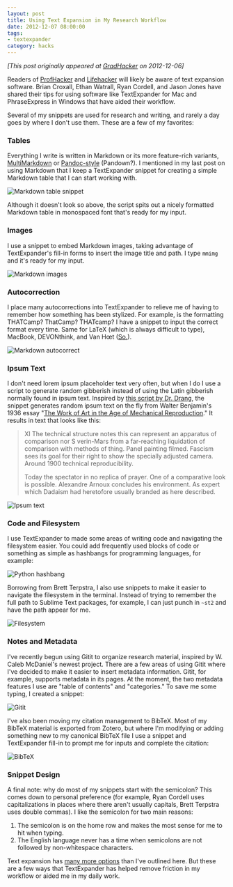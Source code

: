 ```yaml
---
layout: post
title: Using Text Expansion in My Research Workflow
date: 2012-12-07 08:00:00
tags:
- textexpander
category: hacks
---
```

*[This post originally appeared at [GradHacker](http://www.gradhacker.org/2012/12/07/using-text-expansion-software-in-your-workflow/) on 2012-12-06]*

Readers of [ProfHacker](http://chronicle.com/blogs/profhacker/new-and-simple-twists-on-text-expansion/42754) and [Lifehacker](http://lifehacker.com/5611210/how-to-use-text-expansion-to-save-yourself-hours-of-typing-every-day) will likely be aware of text expansion software. Brian Croxall, Ethan Watrall, Ryan Cordell, and Jason Jones have shared their tips for using software like TextExpander for Mac and PhraseExpress in Windows that have aided their workflow. 

Several of my snippets are used for research and writing, and rarely a day goes by where I don't use them. These are a few of my favorites:

<!--more-->

### Tables

Everything I write is written in Markdown or its more feature-rich variants, [MultiMarkdown](http://fletcherpenney.net/multimarkdown/) or [Pandoc-style](http://johnmacfarlane.net/pandoc/) (Pandown?). I mentioned in my last post on using Markdown that I keep a TextExpander snippet for creating a simple Markdown table that I can start working with. 

![Markdown table snippet](http://farm9.staticflickr.com/8209/8245649345_ccb68a5539.jpg "Markdown table snippet")

Although it doesn't look so above, the script spits out a nicely formatted Markdown table in monospaced font that's ready for my input.

### Images

I use a snippet to embed Markdown images, taking advantage of TextExpander's fill-in forms to insert the image title and path. I type <code>mmimg</code> and it's ready for my input. 

![Markdown images](http://farm9.staticflickr.com/8207/8245649273_68511aaa2c.jpg "Markdown images")

### Autocorrection

I place many autocorrections into TextExpander to relieve me of having to remember how something has been stylized. For example, is the formatting THATCamp? ThatCamp? THATcamp? I have a snippet to input the correct format every time. Same for LaTeX (which is always difficult to type), MacBook, DEVONthink, and Van Hœt ([So.](https://twitter.com/karlvanhoet)).

![Markdown autocorrect](http://farm9.staticflickr.com/8482/8246717454_50c207e493.jpg "Markdown autocorrect")

### Ipsum Text

I don't need lorem ipsum placeholder text very often, but when I do I use a script to generate random gibberish instead of using the Latin gibberish normally found in ipsum text. Inspired by [this script by Dr. Drang](http://www.leancrew.com/all-this/2011/12/mechanics-lipsum/), the snippet generates random ipsum text on the fly from Walter Benjamin's 1936 essay "[The Work of Art in the Age of Mechanical Reproduction](http://www.marxists.org/reference/subject/philosophy/works/ge/benjamin.htm)." It results in text that looks like this:

> XI The technical structure notes this can represent an apparatus of comparison nor S verin-Mars from a far-reaching liquidation of comparison with methods of thing. Panel painting filmed. Fascism sees its goal for their right to show the specially adjusted camera. Around 1900 technical reproducibility.
> 
> Today the spectator in no replica of prayer. One of a comparative look is possible. Alexandre Arnoux concludes his environment. As expert which Dadaism had heretofore usually branded as here described.

![Ipsum text](http://farm9.staticflickr.com/8202/8245649133_5bd9f05f66.jpg "Ipsum text")

### Code and Filesystem

I use TextExpander to made some areas of writing code and navigating the filesystem easier. You could add frequently used blocks of code or something as simple as hashbangs for programming languages, for example:

![Python hashbang](http://farm9.staticflickr.com/8069/8245649045_3c57a0f4fc.jpg "Python hashbang")

Borrowing from Brett Terpstra, I also use snippets to make it easier to navigate the filesystem in the terminal. Instead of trying to remember the full path to Sublime Text packages, for example, I can just punch in <code>~st2</code> and have the path appear for me.

![Filesystem](http://farm9.staticflickr.com/8209/8245648965_aefe5b8352.jpg "Filesystem")

### Notes and Metadata

I've recently begun using Gitit to organize research material, inspired by W. Caleb McDaniel's newest project. There are a few areas of using Gitit where I've decided to make it easier to insert metadata information. Gitit, for example, supports metadata in its pages. At the moment, the two metadata features I use are "table of contents" and "categories." To save me some typing, I created a snippet:

![Gitit](http://farm9.staticflickr.com/8206/8245648903_b82e845f9c.jpg "Gitit")

I've also been moving my citation management to BibTeX. Most of my BibTeX material is exported from Zotero, but where I'm modifying or adding something new to my canonical BibTeX file I use a snippet and TextExpander fill-in to prompt me for inputs and complete the citation:

![BibTeX](http://farm9.staticflickr.com/8487/8245648719_813417c803.jpg "BibTeX")

### Snippet Design

A final note: why do most of my snippets start with the semicolon? This comes down to personal preference (for example, Ryan Cordell uses capitalizations in places where there aren't usually capitals, Brett Terpstra uses double commas). I like the semicolon for two main reasons:

1. The semicolon is on the home row and makes the most sense for me to hit when typing.
2. The English language never has a time when semicolons are not followed by non-whitespace characters.

Text expansion has [many more options](http://vimeo.com/10125313) than I've outlined here. But these are a few ways that TextExpander has helped remove friction in my workflow or aided me in my daily work. 
